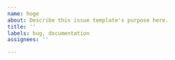 ```yaml
---
name: hoge
about: Describe this issue template's purpose here.
title: ''
labels: bug, documentation
assignees: ''

---
```



